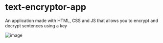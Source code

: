 # text-encryptor-app
An application made with HTML, CSS and JS that allows you to encrypt and decrypt sentences using a key

![image](https://github.com/neutreNn/text-encryptor-app/assets/136928661/da3e86ee-bfb9-4a35-a587-099731a54528)

